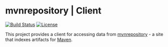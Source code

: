 mvnrepository | Client
===

[![Build Status](https://img.shields.io/circleci/project/devcsrj/mvnrepository-client.svg)]()
[![License](https://img.shields.io/github/license/devcsrj/mvnrepository-client.svg)]()

This project provides a client for accessing data from [mvnrepository](http://mvnrepository.com/) - a site that indexes artifacts for [Maven](http://maven.apache.org/).
